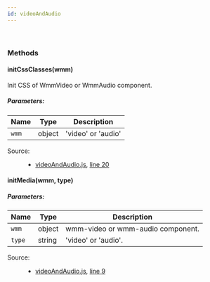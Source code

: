```yaml
---
id: videoAndAudio
---
```

<!--link type="text/css" rel="stylesheet" href="/jsDoc.css"></link-->
<div id="main">

<section>
<header>
<h2></h2>
</header>
<article>
<div class="container-overview">
<dl class="details">
</dl>
</div>
<h3 class="subsection-title">Methods</h3>
<h4 class="name" id="initCssClasses"><span class="type-signature"></span>initCssClasses<span class="signature">(wmm)</span><span class="type-signature"></span></h4>
<div class="description">
Init CSS of WmmVideo or WmmAudio component.
</div>
<h5>Parameters:</h5>
<table class="params">
<thead>
<tr>
<th>Name</th>
<th>Type</th>
<th class="last">Description</th>
</tr>
</thead>
<tbody>
<tr>
<td class="name"><code>wmm</code></td>
<td class="type">
<span class="param-type">object</span>
</td>
<td class="description last">'video' or 'audio'</td>
</tr>
</tbody>
</table>
<dl class="details">
<dt class="tag-source">Source:</dt>
<dd class="tag-source"><ul class="dummy"><li>
<a href="pathname:///jsdoc/videoAndAudio.js.html">videoAndAudio.js</a>, <a href="pathname:///jsdoc/videoAndAudio.js.html#line20">line 20</a>
</li></ul></dd>
</dl>
<h4 class="name" id="initMedia"><span class="type-signature"></span>initMedia<span class="signature">(wmm, type)</span><span class="type-signature"></span></h4>
<h5>Parameters:</h5>
<table class="params">
<thead>
<tr>
<th>Name</th>
<th>Type</th>
<th class="last">Description</th>
</tr>
</thead>
<tbody>
<tr>
<td class="name"><code>wmm</code></td>
<td class="type">
<span class="param-type">object</span>
</td>
<td class="description last">wmm-video or wmm-audio component.</td>
</tr>
<tr>
<td class="name"><code>type</code></td>
<td class="type">
<span class="param-type">string</span>
</td>
<td class="description last">'video' or 'audio'.</td>
</tr>
</tbody>
</table>
<dl class="details">
<dt class="tag-source">Source:</dt>
<dd class="tag-source"><ul class="dummy"><li>
<a href="pathname:///jsdoc/videoAndAudio.js.html">videoAndAudio.js</a>, <a href="pathname:///jsdoc/videoAndAudio.js.html#line9">line 9</a>
</li></ul></dd>
</dl>
</article>
</section>
</div>

